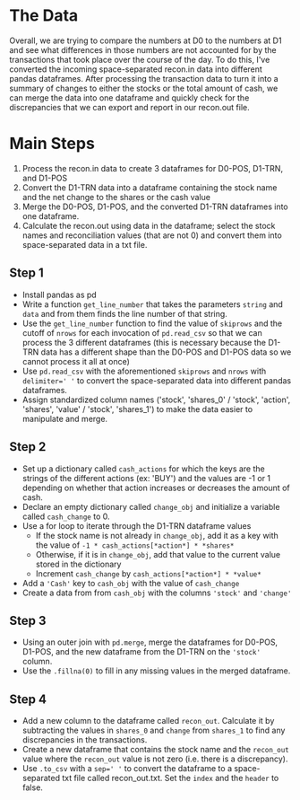 # The Data
Overall, we are trying to compare the numbers at D0 to the numbers at D1 and see what differences in those numbers are not accounted for by the transactions that took place over the course of the day. To do this, I've converted the incoming space-separated recon.in data into different pandas dataframes. After processing the transaction data to turn it into a summary of changes to either the stocks or the total amount of cash, we can merge the data into one dataframe and quickly check for the discrepancies that we can export and report in our recon.out file.


# Main Steps
1. Process the recon.in data to create 3 dataframes for D0-POS, D1-TRN, and D1-POS
2. Convert the D1-TRN data into a dataframe containing the stock name and the net change to the shares or the cash value
3. Merge the D0-POS, D1-POS, and the converted D1-TRN dataframes into one dataframe.
4. Calculate the recon.out using data in the dataframe; select the stock names and reconciliation values (that are not 0) and convert them into space-separated data in a txt file.

## Step 1
- Install pandas as pd
- Write a function `get_line_number` that takes the parameters `string` and `data` and from them finds the line number of that string.
- Use the `get_line_number` function to find the value of `skiprows` and the cutoff of `nrows` for each invocation of `pd.read_csv` so that we can process the 3 different dataframes (this is necessary because the D1-TRN data has a different shape than the D0-POS and D1-POS data so we cannot process it all at once)
- Use `pd.read_csv` with the aforementioned `skiprows` and `nrows` with `delimiter=' '` to convert the space-separated data into different pandas dataframes.
- Assign standardized column names ('stock', 'shares_0' / 'stock', 'action', 'shares', 'value' / 'stock', 'shares_1') to make the data easier to manipulate and merge.

## Step 2
- Set up a dictionary called `cash_actions` for which the keys are the strings of the different actions (ex: 'BUY') and the values are -1 or 1 depending on whether that action increases or decreases the amount of cash.
- Declare an empty dictionary called `change_obj` and initialize a variable called `cash_change` to 0.
- Use a for loop to iterate through the D1-TRN dataframe values
    - If the stock name is not already in `change_obj`, add it as a key with the value of `-1 * cash_actions[*action*] * *shares*`
    - Otherwise, if it is in `change_obj`, add that value to the current value stored in the dictionary
    - Increment `cash_change` by `cash_actions[*action*] * *value*`
- Add a `'Cash'` key to `cash_obj` with the value of `cash_change`
- Create a data from from `cash_obj` with the columns `'stock'` and `'change'`

## Step 3
- Using an outer join with `pd.merge`, merge the dataframes for D0-POS, D1-POS, and the new dataframe from the D1-TRN on the `'stock'` column.
- Use the `.fillna(0)` to fill in any missing values in the merged dataframe.

## Step 4
- Add a new column to the dataframe called `recon_out`. Calculate it by subtracting the values in `shares_0` and `change` from `shares_1` to find any discrepancies in the transactions.
- Create a new dataframe that contains the stock name and the `recon_out` value where the `recon_out` value is not zero (i.e. there is a discrepancy).
- Use `.to_csv` with a `sep=' '` to convert the dataframe to a space-separated txt file called recon_out.txt. Set the `index` and the `header` to false.
